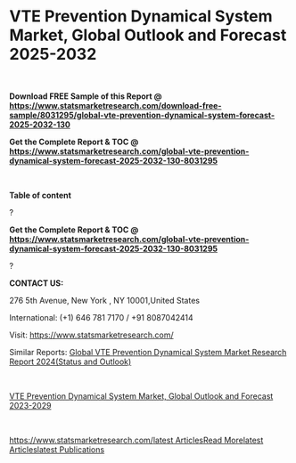 <h1>VTE Prevention Dynamical System Market, Global Outlook and Forecast 2025-2032</h1><br/><p><strong>Download FREE Sample of this Report @ <a href="https://www.statsmarketresearch.com/download-free-sample/8031295/global-vte-prevention-dynamical-system-forecast-2025-2032-130">https://www.statsmarketresearch.com/download-free-sample/8031295/global-vte-prevention-dynamical-system-forecast-2025-2032-130</a></strong></p>
 
 
 
 <div><b>Get the Complete Report & TOC @ <a href="https://www.statsmarketresearch.com/global-vte-prevention-dynamical-system-forecast-2025-2032-130-8031295">https://www.statsmarketresearch.com/global-vte-prevention-dynamical-system-forecast-2025-2032-130-8031295</a></b></div>
 
 
 
 <p><br />
 
 <b>Table of content</b></p>
 
 
 
 <p>? </p>
 
 
 
 <div><b>Get the Complete Report & TOC @ <a href="https://www.statsmarketresearch.com/global-vte-prevention-dynamical-system-forecast-2025-2032-130-8031295">https://www.statsmarketresearch.com/global-vte-prevention-dynamical-system-forecast-2025-2032-130-8031295</a></b></div>
 
 
 
 <p>? </p>
 
 
 
 <p><b>CONTACT US:</b><br />
 
 276 5th Avenue, New York , NY 10001,United States<br />
 
 International: (+1) 646 781 7170 / +91 8087042414<br />
 
 Visit: <a href="https://www.statsmarketresearch.com/">https://www.statsmarketresearch.com/</a><br />
 
 Similar Reports: <a href="https://www.statsmarketresearch.com/global-vte-prevention-dynamical-system-forecast-2025-2032-130-8031295">Global VTE Prevention Dynamical System Market Research Report 2024(Status and Outlook)</a><br />
 
 <br />
 
 <a href="https://www.statsmarketresearch.com/global-vte-prevention-dynamical-system-forecast-2025-2032-130-8031295">VTE Prevention Dynamical System Market, Global Outlook and Forecast 2023-2029</a><br />
 
 <br />
 
 <a href="https://gyeongbokgung.com">https://www.statsmarketresearch.com/</a><a href="https://hallyeomaritime.com">latest Articles</a><a href="https://jingwansa.com">Read More</a><a href="https://nguoiviet.jp/">latest Articles</a><a href="https://www.intelmarketresearch.com/">latest Publications</a></p>